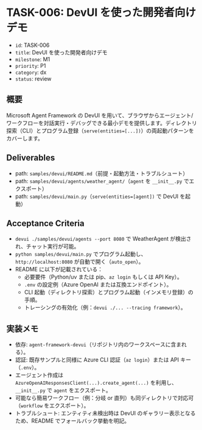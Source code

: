 # TASK-006: DevUI を使った開発者向けデモ

- `id`: TASK-006
- `title`: DevUI を使った開発者向けデモ
- `milestone`: M1
- `priority`: P1
- `category`: dx
- `status`: review

## 概要
Microsoft Agent Framework の DevUI を用いて、ブラウザからエージェント/ワークフローを対話実行・デバッグできる最小デモを提供します。ディレクトリ探索（CLI）とプログラム登録（`serve(entities=[...])`）の両起動パターンをカバーします。

## Deliverables
- path: `samples/devui/README.md`（前提・起動方法・トラブルシュート）
- path: `samples/devui/agents/weather_agent/`（`agent` を `__init__.py` でエクスポート）
- path: `samples/devui/main.py`（`serve(entities=[agent])` で DevUI を起動）

## Acceptance Criteria
- `devui ./samples/devui/agents --port 8080` で WeatherAgent が検出され、チャット実行が可能。
- `python samples/devui/main.py` でプログラム起動し、`http://localhost:8080` が自動で開く（`auto_open`）。
- README に以下が記載されている：
  - 必要要件（Python/uv または pip、`az login` もしくは API Key）。
  - `.env` の設定例（Azure OpenAI または互換エンドポイント）。
  - CLI 起動（ディレクトリ探索）とプログラム起動（インメモリ登録）の手順。
  - トレーシングの有効化（例：`devui ./... --tracing framework`）。

## 実装メモ
- 依存: `agent-framework-devui`（リポジトリ内のワークスペースに含まれる）。
- 認証: 既存サンプルと同様に Azure CLI 認証（`az login`）または API キー（`.env`）。
- エージェント作成は `AzureOpenAIResponsesClient(...).create_agent(...)` を利用し、`__init__.py` で `agent` をエクスポート。
- 可能なら簡易ワークフロー（例：分岐 or 直列）も同ディレクトリで対応可（`workflow` をエクスポート）。
- トラブルシュート: エンティティ未検出時は DevUI のギャラリー表示となるため、README でフォールバック挙動を明記。
